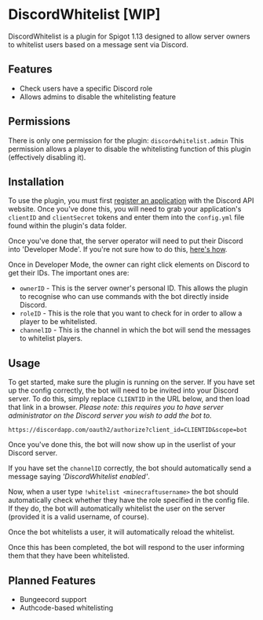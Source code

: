 # DiscordWhitelist [WIP]
DiscordWhitelist is a plugin for Spigot 1.13 designed to allow server owners to whitelist users based on a message sent via Discord.

## Features
- Check users have a specific Discord role
- Allows admins to disable the whitelisting feature

## Permissions
There is only one permission for the plugin:
`discordwhitelist.admin`
This permission allows a player to disable the whitelisting function of this plugin (effectively disabling it).

## Installation
To use the plugin, you must first [register an application](https://discordapp.com/developers/applications/) with the Discord API website. Once you've done this, you will need to grab your application's `clientID` and `clientSecret` tokens and enter them into the `config.yml` file found within the plugin's data folder.

Once you've done that, the server operator will need to put their Discord into 'Developer Mode'. If you're not sure how to do this, [here's how](https://support.discordapp.com/hc/en-us/articles/206346498-Where-can-I-find-my-User-Server-Message-ID-).

Once in Developer Mode, the owner can right click elements on Discord to get their IDs. The important ones are:

- `ownerID` - This is the server owner's personal ID. This allows the plugin to recognise who can use commands with the bot directly inside Discord.
- `roleID` - This is the role that you want to check for in order to allow a player to be whitelisted.
- `channelID` - This is the channel in which the bot will send the messages to whitelist players.

## Usage
To get started, make sure the plugin is running on the server. If you have set up the config correctly, the bot will need to be invited into your Discord server. To do this, simply replace `CLIENTID` in the URL below, and then load that link in a browser.
*Please note: this requires you to have server administrator on the Discord server you wish to add the bot to.*
```
https://discordapp.com/oauth2/authorize?client_id=CLIENTID&scope=bot
```
Once you've done this, the bot will now show up in the userlist of your Discord server.

If you have set the `channelID` correctly, the bot should automatically send a message saying *'DiscordWhitelist enabled'*.

Now, when a user type `!whitelist <minecraftusername>` the bot should automatically check whether they have the role specified in the config file.
If they do, the bot will automatically whitelist the user on the server (provided it is a valid username, of course).

Once the bot whitelists a user, it will automatically reload the whitelist.

Once this has been completed, the bot will respond to the user informing them that they have been whitelisted.

## Planned Features
- Bungeecord support
- Authcode-based whitelisting
